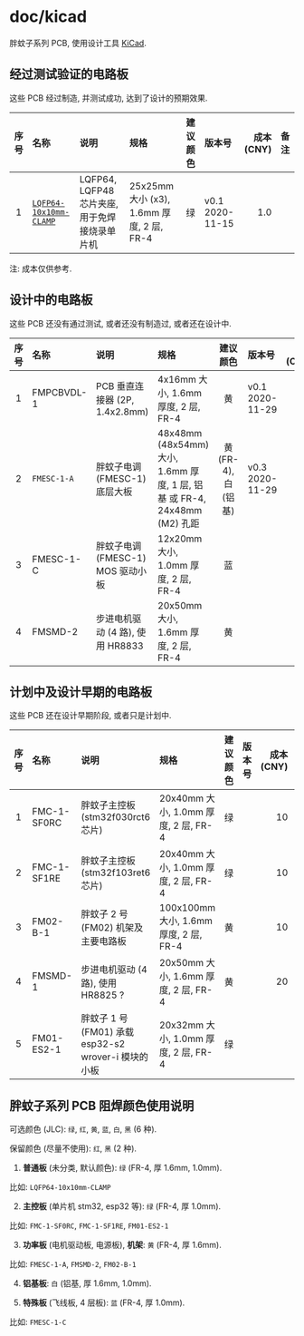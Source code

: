 # doc/kicad
胖蚊子系列 PCB, 使用设计工具 [KiCad](https://kicad-pcb.org/).


## 经过测试验证的电路板

这些 PCB 经过制造, 并测试成功, 达到了设计的预期效果.

| 序号 | 名称 | 说明 | 规格 | 建议颜色 | 版本号 | 成本 (CNY) | 备注 |
| :--: | :-- | :--- | :--- | :-----: | :---- | ---------: | :-- |
| 1 | [`LQFP64-10x10mm-CLAMP`](./lqfp64-10x10mm-clamp) | LQFP64, LQFP48 芯片夹座, 用于免焊接烧录单片机 | 25x25mm 大小 (x3), 1.6mm 厚度, 2 层, FR-4 | 绿 | v0.1 2020-11-15 | 1.0 | |

注: 成本仅供参考.


## 设计中的电路板

这些 PCB 还没有通过测试, 或者还没有制造过, 或者还在设计中.

| 序号 | 名称 | 说明 | 规格 | 建议颜色 | 版本号 | 成本 (CNY) | 备注 |
| :--: | :-- | :--- | :--- | :-----: | :---- | ---------: | :-- |
| 1 | FMPCBVDL-1 | PCB 垂直连接器 (2P, 1.4x2.8mm) | 4x16mm 大小, 1.6mm 厚度, 2 层, FR-4 | 黄 | v0.1 2020-11-29 | 1 | |
| 2 | `FMESC-1-A` | 胖蚊子电调 (FMESC-1) 底层大板 | 48x48mm (48x54mm) 大小, 1.6mm 厚度, 1 层, 铝基 或 FR-4, 24x48mm (M2) 孔距 | 黄 (FR-4), 白 (铝基) | v0.3 2020-11-29 | 18 | |
| 3 | FMESC-1-C | 胖蚊子电调 (FMESC-1) MOS 驱动小板 | 12x20mm 大小, 1.0mm 厚度, 2 层, FR-4 | 蓝 | | 4 | |
| 4 | FMSMD-2 | 步进电机驱动 (4 路), 使用 HR8833 | 20x50mm 大小, 1.6mm 厚度, 2 层, FR-4 | 黄 | | 10 | |


## 计划中及设计早期的电路板

这些 PCB 还在设计早期阶段, 或者只是计划中.

| 序号 | 名称 | 说明 | 规格 | 建议颜色 | 版本号 | 成本 (CNY) | 备注 |
| :--: | :-- | :--- | :--- | :-----: | :---- | ---------: | :-- |
| 1 | FMC-1-SF0RC | 胖蚊子主控板 (stm32f030rct6 芯片) | 20x40mm 大小, 1.0mm 厚度, 2 层, FR-4 | 绿 | | 10 | |
| 2 | FMC-1-SF1RE | 胖蚊子主控板 (stm32f103ret6 芯片) | 20x40mm 大小, 1.0mm 厚度, 2 层, FR-4 | 绿 | | 10 | |
| 3 | FM02-B-1 | 胖蚊子 2 号 (FM02) 机架及主要电路板 | 100x100mm 大小, 1.6mm 厚度, 2 层, FR-4 | 黄 | | 10 | |
| 4 | FMSMD-1 | 步进电机驱动 (4 路), 使用 HR8825 ? | 20x50mm 大小, 1.6mm 厚度, 2 层, FR-4 | 黄 | | 20 | |
| 5 | FM01-ES2-1 | 胖蚊子 1 号 (FM01) 承载 esp32-s2 wrover-i 模块的小板 | 20x32mm 大小, 1.0mm 厚度, 2 层, FR-4 | 绿 | | | |


## 胖蚊子系列 PCB 阻焊颜色使用说明

可选颜色 (JLC): `绿`, `红`, `黄`, `蓝`, `白`, `黑` (6 种).

保留颜色 (尽量不使用): `红`, `黑` (2 种).

1. **普通板** (未分类, 默认颜色): `绿` (FR-4, 厚 1.6mm, 1.0mm).

  比如: `LQFP64-10x10mm-CLAMP`

2. **主控板** (单片机 stm32, esp32 等): `绿` (FR-4, 厚 1.0mm).

  比如: `FMC-1-SF0RC`, `FMC-1-SF1RE`, `FM01-ES2-1`

3. **功率板** (电机驱动板, 电源板), **机架**: `黄` (FR-4, 厚 1.6mm).

  比如: `FMESC-1-A`, `FMSMD-2`, `FM02-B-1`

4. **铝基板**: `白` (铝基, 厚 1.6mm, 1.0mm).

5. **特殊板** (飞线板, 4 层板): `蓝` (FR-4, 厚 1.0mm).

  比如: `FMESC-1-C`
